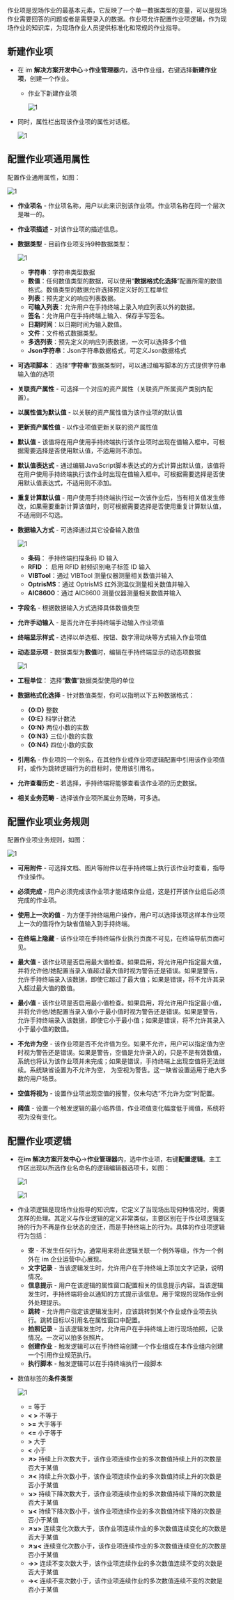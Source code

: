 
作业项是现场作业的最基本元素，它反映了一个单一数据类型的变量，可以是现场作业需要回答的问题或者是需要录入的数据。作业项允许配置作业项逻辑，作为现场作业的知识库，为现场作业人员提供标准化和常规的作业指导。

## 新建作业项

* 在 im **解决方案开发中心**->**作业管理器**内，选中作业组，右键选择**新建作业项**，创建一个作业。

  * 作业下新建作业项

    ![1](/static/docimg/作业组新建作业项.jpg)

* 同时，属性栏出现该作业项的属性对话框。

  ![1](/static/docimg/作业项通用属性.jpg)

## 配置作业项通用属性

配置作业通用属性，如图：

![1](/static/docimg/作业项通用属性框.jpg)

* **作业项名** - 作业项名称，用户以此来识别该作业项。作业项名称在同一个层次是唯一的。

* **作业项描述** - 对该作业项的描述信息。

* **数据类型** - 目前作业项支持9种数据类型：

    ![1](/static/docimg/作业项数值类型.jpg)

  * **字符串**：字符串类型数据
  * **数值**：任何数值类型的数据，可以使用“**数据格式化选择**”配置所需的数值格式。数值类型的数据允许选择预定义好的工程单位
  * **列表**：预先定义的响应列表数据。
  * **可输入列表**：允许用户在手持终端上录入响应列表以外的数据。
  * **签名**：允许用户在手持终端上输入、保存手写签名。
  * **日期时间**：以日期时间为输入数值。
  * **文件**：文件格式数据类型。
  * **多选列表**：预先定义的响应列表数据，一次可以选择多个值
  * **Json字符串**：Json字符串数据格式，可定义Json数据格式

* **可选项脚本**： 选择“**字符串**”数据类型时，可以通过编写脚本的方式提供字符串输入值的选项

* **关联资产属性** - 可选择一个对应的资产属性（关联资产所属资产类别内配置）。

* **以属性值为默认值** - 以关联的资产属性值为该作业项的默认值

* **更新资产属性值** - 以作业项值更新关联的资产属性值

* **默认值** - 该值将在用户使用手持终端执行该作业项时出现在值输入框中。可根据需要选择是否使用默认值，不适用则不添加。

* **默认值表达式** - 通过编辑JavaScript脚本表达式的方式计算出默认值，该值将在用户使用手持终端执行该作业时出现在值输入框中。可根据需要选择是否使用默认值表达式，不适用则不添加。

* **重复计算默认值** - 用户使用手持终端执行过一次该作业后，当有相关值发生修改，如果需要重新计算该值时，则可根据需要选择是否使用重复计算默认值，不适用则不勾选。

* **数据输入方式** - 可选择通过其它设备输入数值

    ![1](/static/docimg/数据输入方式.jpg)

  * **条码**： 手持终端扫描条码 ID 输入
  * **RFID** ： 启用 RFID 射频识别电子标签 ID 输入
  * **VIBTool**：通过 VIBTool 测量仪器测量相关数值并输入
  * **OptrisMS**：通过 OptrisMS 红外测温仪测量相关数值并输入
  * **AIC8600**：通过 AIC8600 测量仪器测量相关数值并输入

* **字段名** - 根据数据输入方式选择具体数值类型

* **允许手动输入** - 是否允许在手持终端手动输入作业项值

* **终端显示样式** - 选择以单选框、按钮、数字滑动块等方式输入作业项值

* **动态显示项** - 数据类型为**数值**时，编辑在手持终端显示的动态项数据

    ![1](/static/docimg/动态显示项.jpg)

* **工程单位**： 选择“**数值**”数据类型使用的单位

* **数据格式化选择** - 针对数值类型，你可以指明以下五种数据格式：
  * **{0:D}** 整数
  * **{0:E}** 科学计数法
  * **{0:N}** 两位小数的实数
  * **{0:N3}** 三位小数的实数
  * **{0:N4}** 四位小数的实数

* **引用名** - 作业项的一个别名，在其他作业或作业项逻辑配置中引用该作业项值时，或作为跳转逻辑行为的目标时，使用该引用名。

* **允许查看历史** - 若选择，手持终端将能够查看该作业项的历史数据。

* **相关业务范畴** - 选择该作业项所属业务范畴，可多选。

## 配置作业项业务规则

配置作业项业务规则，如图：

![1](/static/docimg/作业项业务规则.jpg)

* **可用附件** - 可选择文档、图片等附件以在手持终端上执行该作业时查看，指导作业操作。

* **必须完成** - 用户必须完成该作业项才能结束作业组，这是打开该作业组后必须完成的作业项。

* **使用上一次的值** - 为方便手持终端用户操作，用户可以选择该项这样本作业项上一次的值将作为缺省值输入到手持终端。

* **在终端上隐藏** - 该作业项在手持终端作业执行页面不可见，在终端导航页面可见。

* **最大值** - 该作业项是否启用最大值检查。如果启用，将允许用户指定最大值，并将允许他/她配置当录入值超过最大值时视为警告还是错误。如果是警告，允许手持终端录入该数据，即使它超过了最大值；如果是错误，将不允许其录入超过最大值的数值。

* **最小值** - 该作业项是否启用最小值检查。如果启用，将允许用户指定最小值，并将允许他/她配置当录入值小于最小值时视为警告还是错误。如果是警告，允许手持终端录入该数据，即使它小于最小值；如果是错误，将不允许其录入小于最小值的数值。

* **不允许为空** - 该作业项是否不允许值为空。如果不允许，用户可以指定值为空时视为警告还是错误。如果是警告，空值是允许录入的，只是不是有效数值，系统也将认为该作业项并未完成；如果是错误，手持终端上出现空值将无法继续。系统缺省设置为不允许为空， 为空视为警告。这一缺省设置适用于绝大多数的用户场景。

* **空值将视为** - 设置作业项出现空值的报警，仅未勾选“不允许为空”时配置。

* **阈值** - 设置一个触发逻辑的最小临界值，作业项值变化幅度低于阈值，系统将视为没有变化。

## 配置作业项逻辑

* 在**im 解决方案开发中心**->**作业管理器**内，选中作业项，右键**配置逻辑**。主工作区出现以所选作业名命名的逻辑编辑器选项卡，如图：

  ![1](/static/docimg/打开配置作业组作业项逻辑.jpg)

  ![1](/static/docimg/作业项配置逻辑工作区.jpg)

* 作业项逻辑是现场作业指导的知识库，它定义了当现场出现何种情况时，需要怎样的处理。其定义与作业逻辑的定义非常类似，主要区别在于作业项逻辑支持的行为不再是作业状态的变迁，而是手持终端上的行为。具体的作业项逻辑行为包括：

  * **空** - 不发生任何行为，通常用来将此逻辑关联一个例外等级，作为一个例外在 im 企业运营中心展现。
  * **文字记录** - 当该逻辑发生时，允许用户在手持终端上添加文字记录，说明情况。
  * **信息提示** - 用户在该逻辑的属性窗口配置相关的信息提示内容。当该逻辑发生时，手持终端将会以通知的方式提示该信息。用于常规的现场作业例外处理提示。
  * **跳转** - 允许用户指定该逻辑发生时，应该跳转到某个作业或作业项去执行。跳转目标以引用名在属性窗口中配置。
  * **拍照记录** - 当该逻辑发生时，允许用户在手持终端上进行现场拍照，记录情况。一次可以拍多张照片。
  * **创建作业** - 触发逻辑可以在手持终端创建一个作业组或在本作业组内创建一个引用作业规范执行。
  * **执行脚本** - 触发逻辑可以在手持终端执行一段脚本

* 数值标签的**条件类型**

  ![1](/static/docimg/作业项数值标签条件类型.jpg)

  * **=** 等于
  * **< >** 不等于
  * **>=** 大于等于
  * **<=** 小于等于
  * **>** 大于
  * **<** 小于
  * **↗>** 持续上升次数大于，该作业项连续作业的多次数值持续上升的次数是否大于某值
  * **↗<** 持续上升次数小于，该作业项连续作业的多次数值持续上升的次数是否小于某值
  * **↘>** 持续下降次数大于，该作业项连续作业的多次数值持续下降的次数是否大于某值
  * **↘<** 持续下降次数小于，该作业项连续作业的多次数值持续下降的次数是否小于某值
  * **↗↘>** 连续变化次数大于，该作业项连续作业的多次数值连续变化的次数是否大于某值
  * **↗↘<** 连续变化次数小于，该作业项连续作业的多次数值连续变化的次数是否小于某值
  * **→>** 连续不变次数大于，该作业项连续作业的多次数值连续不变的次数是否大于某值
  * **→<** 连续不变次数小于，该作业项连续作业的多次数值连续不变的次数是否小于某值
